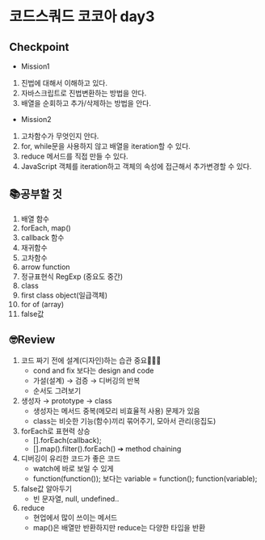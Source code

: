 # 코드스쿼드 코코아 day3
## Checkpoint
- Mission1
1. 진법에 대해서 이해하고 있다.
2. 자바스크립트로 진법변환하는 방법을 안다.
3. 배열을 순회하고 추가/삭제하는 방법을 안다.
   
- Mission2
1. 고차함수가 무엇인지 안다.
2. for, while문을 사용하지 않고 배열을 iteration할 수 있다.
3. reduce 메서드를 직접 만들 수 있다.
4. JavaScript 객체를 iteration하고 객체의 속성에 접근해서 추가변경할 수 있다.

## 📚공부할 것
1. 배열 함수
2. forEach, map()
3. callback 함수
4. 재귀함수
5. 고차함수   
6. arrow function
7. 정규표현식 RegExp (중요도 중간)
8. class
9. first class object(일급객체)
10. for of (array)
11. false값

## 🤓Review
1. 코드 짜기 전에 설계(디자인)하는 습관 중요📌📌📌
   - cond and fix 보다는 design and code
   - 가설(설계) → 검증 → 디버깅의 반복
   - 순서도 그려보기
2. 생성자 → prototype → class 
   - 생성자는 메서드 중복(메모리 비효율적 사용) 문제가 있음
   - class는 비슷한 기능(함수)끼리 묶어주기, 모아서 관리(응집도)
3. forEach로 표현력 상승 
   - [].forEach(callback);
   - [].map().filter().forEach() ➔ method chaining
4. 디버깅이 유리한 코드가 좋은 코드
   - watch에 바로 보일 수 있게
   - function(function()); 보다는 variable = function(); function(variable);
5. false값 알아두기
   - 빈 문자열, null, undefined..
6. reduce
   - 현업에서 많이 쓰이는 메서드
   - map()은 배열만 반환하지만 reduce는 다양한 타입을 반환

